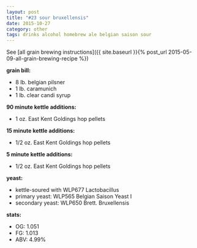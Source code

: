 ```yaml
---
layout: post
title: "#23 sour bruxellensis"
date: 2015-10-27
category: other
tags: drinks alcohol homebrew ale belgian saison sour
---
```

See  [all grain brewing instructions]({{ site.baseurl }}{% post_url 2015-05-09-all-grain-brewing-recipe %})

**grain bill:**
* 8 lb. belgian pilsner
* 1 lb. caramunich
* 1 lb. clear candi syrup

**90 minute kettle additions:**
* 1 oz. East Kent Goldings hop pellets

**15 minute kettle additions:**
* 1/2 oz. East Kent Goldings hop pellets

**5 minute kettle additions:**
* 1/2 oz. East Kent Goldings hop pellets

**yeast:**
* kettle-soured with WLP677 Lactobacillus
* primary yeast: WLP565 Belgian Saison Yeast I
* secondary yeast: WLP650 Brett. Bruxellensis

**stats:**
* OG: 1.051
* FG: 1.013
* ABV: 4.99%
